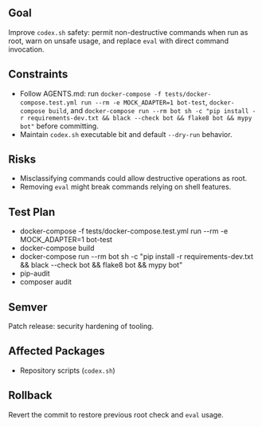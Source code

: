 ## Goal
Improve `codex.sh` safety: permit non-destructive commands when run as root, warn on unsafe usage, and replace `eval` with direct command invocation.

## Constraints
- Follow AGENTS.md: run `docker-compose -f tests/docker-compose.test.yml run --rm -e MOCK_ADAPTER=1 bot-test`, `docker-compose build`, and `docker-compose run --rm bot sh -c "pip install -r requirements-dev.txt && black --check bot && flake8 bot && mypy bot"` before committing.
- Maintain `codex.sh` executable bit and default `--dry-run` behavior.

## Risks
- Misclassifying commands could allow destructive operations as root.
- Removing `eval` might break commands relying on shell features.

## Test Plan
- docker-compose -f tests/docker-compose.test.yml run --rm -e MOCK_ADAPTER=1 bot-test
- docker-compose build
- docker-compose run --rm bot sh -c "pip install -r requirements-dev.txt && black --check bot && flake8 bot && mypy bot"
- pip-audit
- composer audit

## Semver
Patch release: security hardening of tooling.

## Affected Packages
- Repository scripts (`codex.sh`)

## Rollback
Revert the commit to restore previous root check and `eval` usage.
